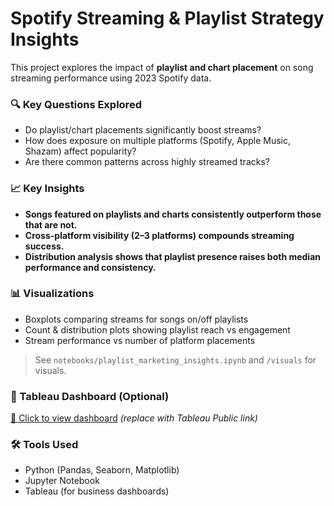 # Spotify Streaming & Playlist Strategy Insights

This project explores the impact of **playlist and chart placement** on song streaming performance using 2023 Spotify data.

### 🔍 Key Questions Explored
- Do playlist/chart placements significantly boost streams?
- How does exposure on multiple platforms (Spotify, Apple Music, Shazam) affect popularity?
- Are there common patterns across highly streamed tracks?

### 📈 Key Insights
- **Songs featured on playlists and charts consistently outperform those that are not.**
- **Cross-platform visibility (2–3 platforms) compounds streaming success.**
- **Distribution analysis shows that playlist presence raises both median performance and consistency.**

### 📊 Visualizations
- Boxplots comparing streams for songs on/off playlists
- Count & distribution plots showing playlist reach vs engagement
- Stream performance vs number of platform placements

> See `notebooks/playlist_marketing_insights.ipynb` and `/visuals` for visuals.

### 📍 Tableau Dashboard (Optional)
[🔗 Click to view dashboard](#) *(replace with Tableau Public link)*

### 🛠️ Tools Used
- Python (Pandas, Seaborn, Matplotlib)
- Jupyter Notebook
- Tableau (for business dashboards)
